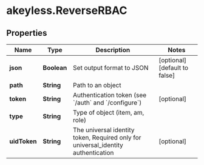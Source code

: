 # akeyless.ReverseRBAC

## Properties

Name | Type | Description | Notes
------------ | ------------- | ------------- | -------------
**json** | **Boolean** | Set output format to JSON | [optional] [default to false]
**path** | **String** | Path to an object | 
**token** | **String** | Authentication token (see &#x60;/auth&#x60; and &#x60;/configure&#x60;) | [optional] 
**type** | **String** | Type of object (item, am, role) | 
**uidToken** | **String** | The universal identity token, Required only for universal_identity authentication | [optional] 


